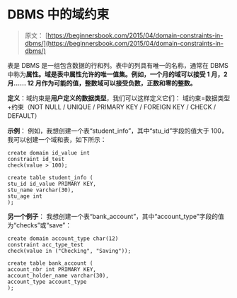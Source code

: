 # DBMS 中的域约束

> 原文： [https://beginnersbook.com/2015/04/domain-constraints-in-dbms/](https://beginnersbook.com/2015/04/domain-constraints-in-dbms/)

表是 DBMS 是一组包含数据的行和列。表中的列具有唯一的名称，通常在 DBMS 中称为**属性。域是表中属性允许的唯一值集。例如，一个月的域可以接受 1 月，2 月...... 12 月作为可能的值，整数域可以接受负数，正数和零的整数。**

**定义**：域约束是**用户定义的数据类型**，我们可以这样定义它们：
域约束=数据类型+约束（NOT NULL / UNIQUE / PRIMARY KEY / FOREIGN KEY / CHECK / DEFAULT）

**示例**：
例如，我想创建一个表“student_info”，其中“stu_id”字段的值大于 100，我可以创建一个域和表，如下所示：

```
create domain id_value int
constraint id_test
check(value > 100);

create table student_info (
stu_id id_value PRIMARY KEY,
stu_name varchar(30),
stu_age int
);
```

**另一个例子**：
我想创建一个表“bank_account”，其中“account_type”字段的值为“checks”或“save”：

```
create domain account_type char(12)
constraint acc_type_test
check(value in ("Checking", "Saving"));

create table bank_account (
account_nbr int PRIMARY KEY,
account_holder_name varchar(30),
account_type account_type
);
```